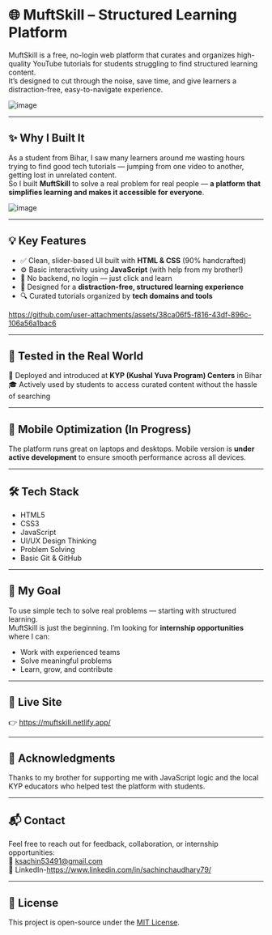 # 🌐 MuftSkill – Structured Learning Platform

MuftSkill is a free, no-login web platform that curates and organizes high-quality YouTube tutorials for students struggling to find structured learning content.  
It’s designed to cut through the noise, save time, and give learners a distraction-free, easy-to-navigate experience.

![image](https://github.com/user-attachments/assets/a8b1fd1d-5447-4fe9-ab20-101d75231c58)


---

## ✨ Why I Built It

As a student from Bihar, I saw many learners around me wasting hours trying to find good tech tutorials — jumping from one video to another, getting lost in unrelated content.  
So I built **MuftSkill** to solve a real problem for real people — **a platform that simplifies learning and makes it accessible for everyone**.

![image](https://github.com/user-attachments/assets/83b49dfc-a11c-40aa-8c61-882a90d9d8f9)


---

## 💡 Key Features

- ✅ Clean, slider-based UI built with **HTML & CSS** (90% handcrafted)
- ⚙️ Basic interactivity using **JavaScript** (with help from my brother!)
- 🚫 No backend, no login — just click and learn
- 🧠 Designed for a **distraction-free, structured learning experience**
- 🔍 Curated tutorials organized by **tech domains and tools**



https://github.com/user-attachments/assets/38ca06f5-f816-43df-896c-106a56a1bac6


---

## 🧪 Tested in the Real World

📍 Deployed and introduced at **KYP (Kushal Yuva Program) Centers** in Bihar  
🎓 Actively used by students to access curated content without the hassle of searching

---

## 📱 Mobile Optimization (In Progress)

The platform runs great on laptops and desktops. Mobile version is **under active development** to ensure smooth performance across all devices.

---

## 🛠️ Tech Stack

- HTML5
- CSS3
- JavaScript
- UI/UX Design Thinking
- Problem Solving
- Basic Git & GitHub

---

## 🚀 My Goal

To use simple tech to solve real problems — starting with structured learning.  
MuftSkill is just the beginning. I’m looking for **internship opportunities** where I can:

- Work with experienced teams  
- Solve meaningful problems  
- Learn, grow, and contribute

---

## 🔗 Live Site

👉 https://muftskill.netlify.app/

---

## 🙌 Acknowledgments

Thanks to my brother for supporting me with JavaScript logic and the local KYP educators who helped test the platform with students.

---

## 📬 Contact

Feel free to reach out for feedback, collaboration, or internship opportunities:  
📧 ksachin53491@gmail.com  
🔗 LinkedIn-https://www.linkedin.com/in/sachinchaudhary79/

---

## 🪪 License

This project is open-source under the [MIT License](LICENSE).

